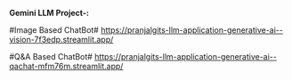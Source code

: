 **Gemini LLM Project-:** 


#Image Based ChatBot#
https://pranjalgits-llm-application-generative-ai--vision-7f3edp.streamlit.app/

#Q&A Based ChatBot#
https://pranjalgits-llm-application-generative-ai--qachat-mfm76m.streamlit.app/
